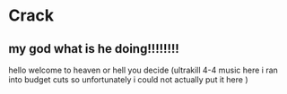 # Crack
## my god what is he doing!!!!!!!!
hello welcome to heaven or hell you decide 
(ultrakill 4-4 music here i ran into budget cuts so unfortunately i could not actually put it here )
